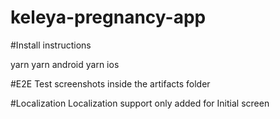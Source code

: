 # keleya-pregnancy-app

#Install instructions

yarn
yarn android
yarn ios

#E2E
Test screenshots inside the artifacts folder

#Localization
Localization support only added for Initial screen
